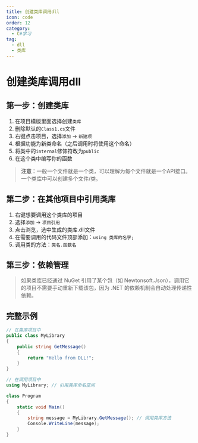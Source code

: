 ```yaml
---
title: 创建类库调用dll
icon: code
order: 12
category:
  - C#学习
tag:
  - dll
  - 类库
---
```


# 创建类库调用dll

## 第一步：创建类库

1. 在项目模版里面选择创建`类库`
2. 删除默认的`Class1.cs`文件
3. 右键点击项目，选择`添加` → `新建项`
4. 根据功能为新类命名（之后调用时将使用这个命名）
5. 将类中的`internal`修饰符改为`public`
6. 在这个类中编写你的函数

> **注意**：一般一个文件就是一个类，可以理解为每个文件就是一个API接口。一个类库中可以创建多个文件/类。

## 第二步：在其他项目中引用类库

1. 右键想要调用这个类库的项目
2. 选择`添加` → `项目引用`
3. 点击浏览，选中生成的类库.dll文件
4. 在需要调用的代码文件顶部添加：`using 类库的名字;`
5. 调用类的方法：`类名.函数名`

## 第三步：依赖管理

> 如果类库已经通过 NuGet 引用了某个包（如 Newtonsoft.Json），调用它的项目不需要手动重新下载该包​​，因为 .NET 的依赖机制会自动处理传递性依赖。

## 完整示例

```csharp
// 在类库项目中
public class MyLibrary
{
    public string GetMessage()
    {
        return "Hello from DLL!";
    }
}

// 在调用项目中
using MyLibrary; // 引用类库命名空间

class Program
{
    static void Main()
    {
        string message = MyLibrary.GetMessage(); // 调用类库方法
        Console.WriteLine(message);
    }
}
```